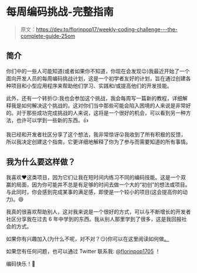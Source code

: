 # 每周编码挑战-完整指南

> 原文：<https://dev.to/florinpop17/weekly-coding-challenge---the-complete-guide-25om>

## 简介

你们中的一些人可能知道(或者如果你不知道，你现在会发现😉)我最近开始了一个面向开发人员的每周编码挑战计划，这是一个初学者友好的计划，旨在通过创建各种项目和小型应用程序来帮助他们学习、实践和/或提高他们的开发技能。

此外，还有一个转折😏:我也会参加这个挑战，我会每周写一篇新的教程，详细解释我是如何解决这个挑战的。这对你们当中那些可能会陷入困境的人来说是非常好的。对于那些成功完成挑战的人来说，这将是一个很好的机会，可以看到另一种方法，也许可以学到一些新的东西。👍

我已经和开发者社区分享了这个想法，我非常惊讶😲我收到了所有积极的反馈，所以我决定创建这个指南，它更详细地解释了你为了参与而需要知道的所有事情。

## 我为什么要这样做？

我喜欢❤️这类项目，因为它们让我在短时间内练习不同的编码技能。这是一个双赢的局面，因为你可能并不总是有足够的时间去做一个大的“初创”的想法或项目。与此同时，你会感到完成某事的满足感，即使是一个较小的项目(这会提高你的动力)。😄

我真的很喜欢帮助别人，这对我来说是一个很好的方式，可以与不断增长的开发者社区分享我在过去 6 年中学到的东西。我从别人那里学到了很多，这是我回报社会的方式。

如果你有兴趣加入(为什么不呢，对不对？😏)你可以在这里阅读如何做[。](https://www.florin-pop.com/blog/2019/03/weekly-coding-challenge/)

如果您有任何问题，也可以通过 Twitter 联系我: [@florinpop1705](https://twitter.com/florinpop1705) ！

编码快乐！🙂